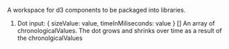 A workspace for d3 components to be packaged into libraries.

1. Dot
  input: { sizeValue: value, timeInMiliseconds: value } []
  An array of chronologicalValues.
  The dot grows and shrinks over time as a result of the chronolgicalValues

